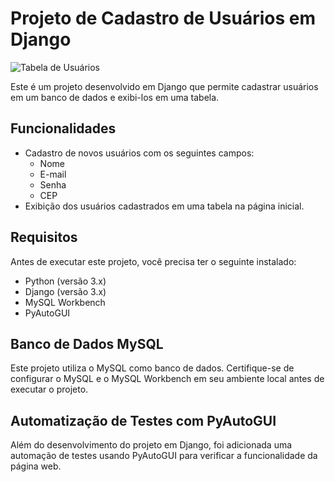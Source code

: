 # Projeto de Cadastro de Usuários em Django

![Tabela de Usuários](https://github.com/Laislacerds/Cadastro_User/assets/112042523/a32c33db-9ebd-4916-9889-a44df29eeec1)

Este é um projeto desenvolvido em Django que permite cadastrar usuários em um banco de dados e exibi-los em uma tabela.

## Funcionalidades

- Cadastro de novos usuários com os seguintes campos:
  - Nome
  - E-mail
  - Senha
  - CEP
- Exibição dos usuários cadastrados em uma tabela na página inicial.

## Requisitos

Antes de executar este projeto, você precisa ter o seguinte instalado:

- Python (versão 3.x)
- Django (versão 3.x)
- MySQL Workbench
- PyAutoGUI

## Banco de Dados MySQL

Este projeto utiliza o MySQL como banco de dados. Certifique-se de configurar o MySQL e o MySQL Workbench em seu ambiente local antes de executar o projeto.

## Automatização de Testes com PyAutoGUI

Além do desenvolvimento do projeto em Django, foi adicionada uma automação de testes usando PyAutoGUI para verificar a funcionalidade da página web.
